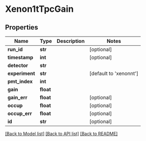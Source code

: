 # Xenon1tTpcGain

## Properties
Name | Type | Description | Notes
------------ | ------------- | ------------- | -------------
**run_id** | **str** |  | [optional] 
**timestamp** | **int** |  | [optional] 
**detector** | **str** |  | 
**experiment** | **str** |  | [default to 'xenonnt']
**pmt_index** | **int** |  | 
**gain** | **float** |  | 
**gain_err** | **float** |  | [optional] 
**occup** | **float** |  | [optional] 
**occup_err** | **float** |  | [optional] 
**id** | **str** |  | [optional] 

[[Back to Model list]](../README.md#documentation-for-models) [[Back to API list]](../README.md#documentation-for-api-endpoints) [[Back to README]](../README.md)


